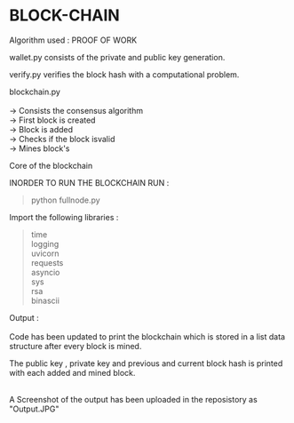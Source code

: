 # BLOCK-CHAIN
Algorithm used : PROOF OF WORK<br />

wallet.py  consists of the private and public key generation.<br />

verify.py verifies the block hash with a computational problem.<br />

blockchain.py<br /><br />
-> Consists the consensus algorithm<br />
-> First block is created<br />
-> Block is added<br />
-> Checks if the block isvalid<br />
-> Mines block's<br />

Core of the blockchain<br />

INORDER TO RUN THE BLOCKCHAIN RUN :<br />

>python fullnode.py<br />


Import the following libraries :<br />

>time <br />
>logging <br />
>uvicorn <br />
>requests<br />
>asyncio <br />
>sys <br />
>rsa <br />
>binascii <br />

Output : <br /><br />
Code has been updated to print the blockchain which is stored in a list data structure after every block is mined. <br />

The public key , private key and previous and current block hash is printed with each added and mined block. <br /><br />

A Screenshot of the output has been uploaded in the reposistory as "Output.JPG"<br />
